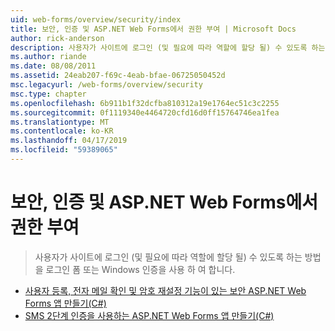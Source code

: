 ```yaml
---
uid: web-forms/overview/security/index
title: 보안, 인증 및 ASP.NET Web Forms에서 권한 부여 | Microsoft Docs
author: rick-anderson
description: 사용자가 사이트에 로그인 (및 필요에 따라 역할에 할당 될) 수 있도록 하는 방법을 로그인 폼 또는 Windows 인증을 사용 하 여 합니다.
ms.author: riande
ms.date: 08/08/2011
ms.assetid: 24eab207-f69c-4eab-bfae-06725050452d
msc.legacyurl: /web-forms/overview/security
msc.type: chapter
ms.openlocfilehash: 6b911b1f32dcfba810312a19e1764ec51c3c2255
ms.sourcegitcommit: 0f1119340e4464720cfd16d0ff15764746ea1fea
ms.translationtype: MT
ms.contentlocale: ko-KR
ms.lasthandoff: 04/17/2019
ms.locfileid: "59389065"
---
```

# <a name="security-authentication-and-authorization-in-aspnet-web-forms"></a>보안, 인증 및 ASP.NET Web Forms에서 권한 부여

> 사용자가 사이트에 로그인 (및 필요에 따라 역할에 할당 될) 수 있도록 하는 방법을 로그인 폼 또는 Windows 인증을 사용 하 여 합니다.


- [사용자 등록, 전자 메일 확인 및 암호 재설정 기능이 있는 보안 ASP.NET Web Forms 앱 만들기(C#)](create-a-secure-aspnet-web-forms-app-with-user-registration-email-confirmation-and-password-reset.md)
- [SMS 2단계 인증을 사용하는 ASP.NET Web Forms 앱 만들기(C#)](create-an-aspnet-web-forms-app-with-sms-two-factor-authentication.md)
